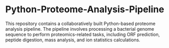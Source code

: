 # Python-Proteome-Analysis-Pipeline
This repository contains a collaboratively built Python-based proteome analysis pipeline. The pipeline involves processing a bacterial genome sequence to perform proteomics-related tasks, including ORF prediction, peptide digestion, mass analysis, and ion statistics calculations.

